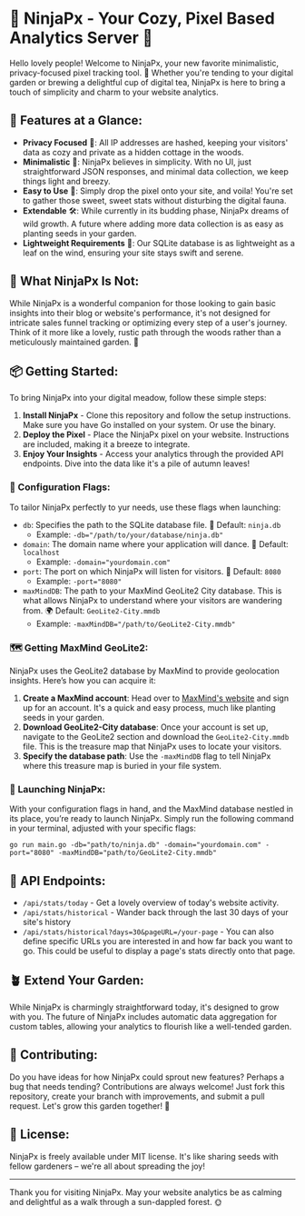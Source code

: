 # 🌿 NinjaPx - Your Cozy, Pixel Based Analytics Server 🌸

Hello lovely people! Welcome to NinjaPx, your new favorite minimalistic, privacy-focused pixel tracking tool. 🍄 Whether you're tending to your digital garden or brewing a delightful cup of digital tea, NinjaPx is here to bring a touch of simplicity and charm to your website analytics.

## 🌾 Features at a Glance:
- **Privacy Focused** 🦉: All IP addresses are hashed, keeping your visitors' data as cozy and private as a hidden cottage in the woods.
- **Minimalistic** 🌱: NinjaPx believes in simplicity. With no UI, just straightforward JSON responses, and minimal data collection, we keep things light and breezy.
- **Easy to Use** 🌻: Simply drop the pixel onto your site, and voila! You're set to gather those sweet, sweet stats without disturbing the digital fauna.
- **Extendable** 🛠: While currently in its budding phase, NinjaPx dreams of wild growth. A future where adding more data collection is as easy as planting seeds in your garden.
- **Lightweight Requirements** 🍂: Our SQLite database is as lightweight as a leaf on the wind, ensuring your site stays swift and serene.

## 🍯 What NinjaPx Is Not:
While NinjaPx is a wonderful companion for those looking to gain basic insights into their blog or website's performance, it's not designed for intricate sales funnel tracking or optimizing every step of a user's journey. Think of it more like a lovely, rustic path through the woods rather than a meticulously maintained garden. 🌼

## 📦 Getting Started:
To bring NinjaPx into your digital meadow, follow these simple steps:

1. **Install NinjaPx** - Clone this repository and follow the setup instructions. Make sure you have Go installed on your system. Or use the binary. 
2. **Deploy the Pixel** - Place the NinjaPx pixel on your website. Instructions are included, making it a breeze to integrate.
3. **Enjoy Your Insights** - Access your analytics through the provided API endpoints. Dive into the data like it's a pile of autumn leaves!

### 🌟 Configuration Flags:
To tailor NinjaPx perfectly to yur needs, use these flags when launching:

- `db`: Specifies the path to the SQLite database file. 📁 Default: `ninja.db`
  - Example: `-db="/path/to/your/database/ninja.db"`
- `domain`: The domain name where your application will dance. 🏡 Default: `localhost`
  - Example: `-domain="yourdomain.com"`
- `port`: The port on which NinjaPx will listen for visitors. 🌈 Default: `8080`
  - Example: `-port="8080"`
- `maxMindDB`: The path to your MaxMind GeoLite2 City database. This is what allows NinjaPx to understand where your visitors are wandering from. 🌍 Default: `GeoLite2-City.mmdb`
  - Example: `-maxMindDB="/path/to/GeoLite2-City.mmdb"`

### 🗺 Getting MaxMind GeoLite2:
NinjaPx uses the GeoLite2 database by MaxMind to provide geolocation insights. Here’s how you can acquire it:

1. **Create a MaxMind account**: Head over to [MaxMind's website](https://www.maxmind.com/en/geolite2/signup) and sign up for an account. It's a quick and easy process, much like planting seeds in your garden.
2. **Download GeoLite2-City database**: Once your account is set up, navigate to the GeoLite2 section and download the `GeoLite2-City.mmdb` file. This is the treasure map that NinjaPx uses to locate your visitors.
3. **Specify the database path**: Use the `-maxMindDB` flag to tell NinjaPx where this treasure map is buried in your file system.

### 🚀 Launching NinjaPx:
With your configuration flags in hand, and the MaxMind database nestled in its place, you’re ready to launch NinjaPx. Simply run the following command in your terminal, adjusted with your specific flags:

```
go run main.go -db="path/to/ninja.db" -domain="yourdomain.com" -port="8080" -maxMindDB="path/to/GeoLite2-City.mmdb"
```


## 🌙 API Endpoints:
- `/api/stats/today` - Get a lovely overview of today's website activity.
- `/api/stats/historical` - Wander back through the last 30 days of your site's history
- `/api/stats/historical?days=30&pageURL=/your-page` - You can also define specific URLs you are interested in and how far back you want to go. This could be useful to display a page's stats directly onto that page. 

## 🪴 Extend Your Garden:
While NinjaPx is charmingly straightforward today, it's designed to grow with you. The future of NinjaPx includes automatic data aggregation for custom tables, allowing your analytics to flourish like a well-tended garden.


## 💌 Contributing:
Do you have ideas for how NinjaPx could sprout new features? Perhaps a bug that needs tending? Contributions are always welcome! Just fork this repository, create your branch with improvements, and submit a pull request. Let's grow this garden together! 🌷

## 🍄 License:
NinjaPx is freely available under MIT license. It's like sharing seeds with fellow gardeners – we're all about spreading the joy!

---

Thank you for visiting NinjaPx. May your website analytics be as calming and delightful as a walk through a sun-dappled forest. 🌞
